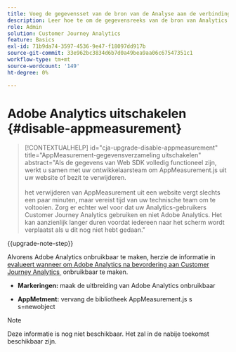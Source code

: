 ```yaml
---
title: Voeg de gegevensset van de bron van de Analyse aan de verbinding toe
description: Leer hoe te om de gegevensreeks van de bron van Analytics aan de verbinding toe te voegen
role: Admin
solution: Customer Journey Analytics
feature: Basics
exl-id: 71b9da74-3597-4536-9e47-f18097dd917b
source-git-commit: 33e962bc3834d6b7d0a49bea9aa06c67547351c1
workflow-type: tm+mt
source-wordcount: '149'
ht-degree: 0%

---
```


# Adobe Analytics uitschakelen {#disable-appmeasurement}

<!-- markdownlint-disable MD034 -->

>[!CONTEXTUALHELP]
>id="cja-upgrade-disable-appmeasurement"
>title="AppMeasurement-gegevensverzameling uitschakelen"
>abstract="Als de gegevens van Web SDK volledig functioneel zijn, werkt u samen met uw ontwikkelaarsteam om AppMeasurement.js uit uw website of bezit te verwijderen.<br><br> het verwijderen van AppMeasurement uit een website vergt slechts een paar minuten, maar vereist tijd van uw technische team om te voltooien. Zorg er echter wel voor dat uw Analytics-gebruikers Customer Journey Analytics gebruiken en niet Adobe Analytics. Het kan aanzienlijk langer duren voordat iedereen naar het scherm wordt verplaatst als u dit nog niet hebt gedaan."

<!-- markdownlint-enable MD034 -->

{{upgrade-note-step}}

Alvorens Adobe Analytics onbruikbaar te maken, herzie de informatie in [&#x200B; evalueert wanneer om Adobe Analytics na bevordering aan Customer Journey Analytics &#x200B;](/help/getting-started/cja-upgrade/cja-upgrade-fully-move.md) onbruikbaar te maken.

* **Markeringen:** maak de uitbreiding van Adobe Analytics onbruikbaar

* **AppMetment:** vervang de bibliotheek AppMeasurement.js s s=newobject

>[!NOTE]
>
>Deze informatie is nog niet beschikbaar. Het zal in de nabije toekomst beschikbaar zijn.


